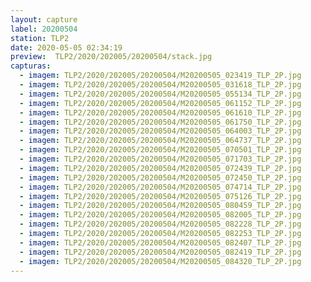 ```yaml
---
layout: capture
label: 20200504
station: TLP2
date: 2020-05-05 02:34:19
preview:  TLP2/2020/202005/20200504/stack.jpg
capturas:
  - imagem: TLP2/2020/202005/20200504/M20200505_023419_TLP_2P.jpg
  - imagem: TLP2/2020/202005/20200504/M20200505_031618_TLP_2P.jpg
  - imagem: TLP2/2020/202005/20200504/M20200505_055134_TLP_2P.jpg
  - imagem: TLP2/2020/202005/20200504/M20200505_061152_TLP_2P.jpg
  - imagem: TLP2/2020/202005/20200504/M20200505_061610_TLP_2P.jpg
  - imagem: TLP2/2020/202005/20200504/M20200505_061750_TLP_2P.jpg
  - imagem: TLP2/2020/202005/20200504/M20200505_064003_TLP_2P.jpg
  - imagem: TLP2/2020/202005/20200504/M20200505_064737_TLP_2P.jpg
  - imagem: TLP2/2020/202005/20200504/M20200505_070501_TLP_2P.jpg
  - imagem: TLP2/2020/202005/20200504/M20200505_071703_TLP_2P.jpg
  - imagem: TLP2/2020/202005/20200504/M20200505_072439_TLP_2P.jpg
  - imagem: TLP2/2020/202005/20200504/M20200505_072450_TLP_2P.jpg
  - imagem: TLP2/2020/202005/20200504/M20200505_074714_TLP_2P.jpg
  - imagem: TLP2/2020/202005/20200504/M20200505_075126_TLP_2P.jpg
  - imagem: TLP2/2020/202005/20200504/M20200505_080459_TLP_2P.jpg
  - imagem: TLP2/2020/202005/20200504/M20200505_082005_TLP_2P.jpg
  - imagem: TLP2/2020/202005/20200504/M20200505_082228_TLP_2P.jpg
  - imagem: TLP2/2020/202005/20200504/M20200505_082253_TLP_2P.jpg
  - imagem: TLP2/2020/202005/20200504/M20200505_082407_TLP_2P.jpg
  - imagem: TLP2/2020/202005/20200504/M20200505_082419_TLP_2P.jpg
  - imagem: TLP2/2020/202005/20200504/M20200505_084320_TLP_2P.jpg
---
```

